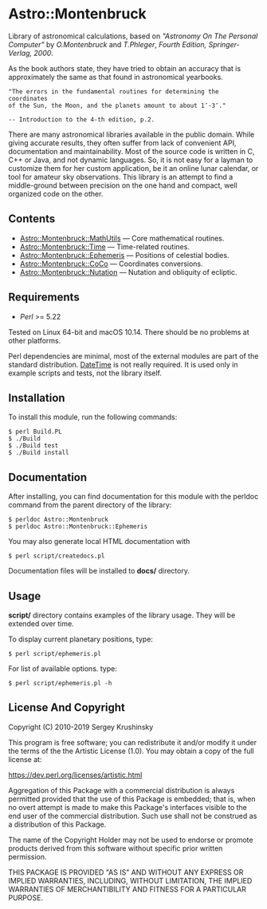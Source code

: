# Astro::Montenbruck


Library of astronomical calculations, based on
_"Astronomy On The Personal Computer"_ by _O.Montenbruck_ and _T.Phleger_,
_Fourth Edition, Springer-Verlag, 2000_.

As the book authors state, they have tried to obtain an accuracy that is
approximately the same as that found in astronomical yearbooks.

```
"The errors in the fundamental routines for determining the coordinates
of the Sun, the Moon, and the planets amount to about 1″-3″."

-- Introduction to the 4-th edition, p.2.
```

There are many astronomical libraries available in the public domain. While
giving accurate results, they often suffer from lack of convenient API,
documentation and maintainability. Most of the source code is written in C, C++
or Java, and not dynamic languages. So, it is not easy for a layman to customize
them for her custom application, be it an online lunar calendar, or tool for
amateur sky observations. This library is an attempt to find a middle-ground
between precision on the one hand and compact, well organized code on the other.


## Contents

- [Astro::Montenbruck::MathUtils](lib/Astro/Montenbruck/MathUtils.pm) — Core mathematical routines.
- [Astro::Montenbruck::Time](lib/Astro/Montenbruck/Time.pm) — Time-related routines.
- [Astro::Montenbruck::Ephemeris](lib/Astro/Montenbruck/Ephemeris.pm) — Positions of celestial bodies.
- [Astro::Montenbruck::CoCo](lib/Astro/Montenbruck/CoCo.pm) —  Coordinates conversions.
- [Astro::Montenbruck::Nutation](lib/Astro/Montenbruck/Nutation.pm) —  Nutation and obliquity of ecliptic.

## Requirements

* *Perl* >= 5.22

Tested on Linux 64-bit and macOS 10.14. There should be no problems at other platforms.

Perl dependencies are minimal, most of the external modules are part of the standard
distribution. [DateTime](https://metacpan.org/pod/DateTime) is not really required.
It is used only in example scripts and tests, not the library itself.


## Installation

To install this module, run the following commands:

```
$ perl Build.PL
$ ./Build
$ ./Build test
$ ./Build install
```

## Documentation

After installing, you can find documentation for this module with the
perldoc command from the parent directory of the library:

```
$ perldoc Astro::Montenbruck
$ perldoc Astro::Montenbruck::Ephemeris

```

You may also generate local HTML documentation with

```
$ perl script/createdocs.pl
```

Documentation files will be installed to **docs/** directory.

## Usage

**script/** directory contains examples of the library usage. They will be
extended over time.

To display current planetary positions, type:

```
$ perl script/ephemeris.pl
```

For list of available options. type:

```
$ perl script/ephemeris.pl -h
```


## License And Copyright

Copyright (C) 2010-2019 Sergey Krushinsky

This program is free software; you can redistribute it and/or modify it
under the terms of the the Artistic License (1.0). You may obtain a
copy of the full license at:

https://dev.perl.org/licenses/artistic.html

Aggregation of this Package with a commercial distribution is always
permitted provided that the use of this Package is embedded; that is,
when no overt attempt is made to make this Package's interfaces visible
to the end user of the commercial distribution. Such use shall not be
construed as a distribution of this Package.

The name of the Copyright Holder may not be used to endorse or promote
products derived from this software without specific prior written
permission.

THIS PACKAGE IS PROVIDED "AS IS" AND WITHOUT ANY EXPRESS OR IMPLIED
WARRANTIES, INCLUDING, WITHOUT LIMITATION, THE IMPLIED WARRANTIES OF
MERCHANTIBILITY AND FITNESS FOR A PARTICULAR PURPOSE.
